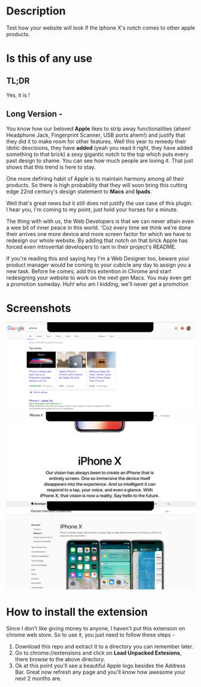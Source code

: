 # Description
Test how your website will look if the Iphone X's notch comes to other apple products. 

# Is this of any use 

## TL;DR
Yes, it is !

## Long Version - 
You know how our beloved **Apple** likes to strip away functionalities (ahem! Headphone Jack, Fingerprint Scanner, USB ports ahem!) and justify that they did it to make room for other features. Well this year to remedy their idotic descisions, they have **added** (yeah you read it right, they have added something to that brick) a sexy gigantic notch to the top which puts every past design to shame. You can see how much people are loving it. That just shows that this trend is here to stay.

One more defining habit of Apple is to maintain harmony among all their products. So there is high probability that they will soon bring this cutting edge 22nd century's design statement to **Macs** and **Ipads**.

Well that's great news but it still does not justify the use case of this plugin. I hear you, I'm coming to my point, just hold your horses for a minute.

The thing with with us, the Web Developers is that we can never attain even a wee bit of inner peace in this world. 'Coz every time we think we're done their arrives one more device and more screen factor for which we have to redesign our whole website.
By adding that notch on that brick Apple has forced even introvertial developers to rant in their project's README.

If you're reading this and saying hey I'm a Web Designer too, beware your product manager would be coming to your cubicle any day to assign you a new task. Before he comes, add this extention in Chrome and start redesigning your website to work on the next gen Macs. You may even get a promotion someday. Huh! who am I kidding, we'll never get a promotion

# Screenshots
![](/screenshots/1.png?raw=true)
![](/screenshots/2.png?raw=true)
![](/screenshots/3.png?raw=true)

# How to install the extension

Since I don't like giving money to anyone, I haven't put this extension on chrome web store. So to use it, you just need to follow these steps - 
1. Download this repo and extract it to a directory you can remember later.
2. Go to chrome://extensions and click on **Load Unpacked Extesions**, there browse to the above directory.
3. Ok at this point you'll see a beautiful Apple logo besides the Address Bar. Great now refresh any page and you'll know how awesome your next 2 months are. 

